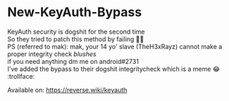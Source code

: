 # New-KeyAuth-Bypass
KeyAuth security is dogshit for the second time \
So they tried to patch this method by failing 🤦‍♂️ \
PS (referred to mak): mak, your 14 yo' slave (TheH3xRayz) cannot make a proper integrity check *blushes* \
if you need anything dm me on android#2731 \
I've added the bypass to their dogshit integritycheck which is a meme 😂 :trollface:

Available on: https://reverse.wiki/keyauth
